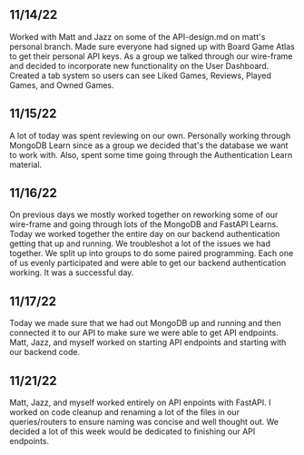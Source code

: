 ## 11/14/22

Worked with Matt and Jazz on some of the API-design.md on matt's personal branch. Made sure everyone had signed up with Board Game Atlas to get their personal API keys. As a group we talked through our wire-frame and decided to incorporate new functionality on the User Dashboard. Created a tab system so users can see Liked Games, Reviews, Played Games, and Owned Games.

## 11/15/22

A lot of today was spent reviewing on our own. Personally working through MongoDB Learn since as a group we decided that's the database we want to work with. Also, spent some time going through the Authentication Learn material.

## 11/16/22

On previous days we mostly worked together on reworking some of our wire-frame  and going through lots of the MongoDB and FastAPI Learns. Today we worked together the entire day on our backend authentication getting that up and running. We troubleshot a lot of the issues we had together.  We split up into groups to do some paired programming. Each one of us evenly participated and were able to get our backend authentication working. It was a successful day.

## 11/17/22

Today we made sure that we had out MongoDB up and running and then connected it to our API to make sure we were able to get API endpoints. Matt, Jazz, and myself worked on starting API endpoints and starting with our backend code.

## 11/21/22

Matt, Jazz, and myself worked entirely on API enpoints with FastAPI. I worked on code cleanup and renaming a lot of the files in our queries/routers to ensure naming was concise and well thought out. We decided a lot of this week would be dedicated to finishing our API endpoints.